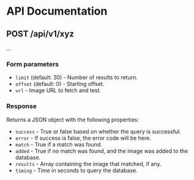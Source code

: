 # API Documentation

## POST /api/v1/xyz

...

### Form parameters

- `limit` (default: 30) - Number of results to return.
- `offset` (default: 0) - Starting offset.
- `url` - Image URL to fetch and test.

### Response

Returns a JSON object with the following properties:

- `success` - True or false based on whether the query is successful.
- `error` - If success is false, the error code will be here.
- `match` - True if a match was found.
- `added` - True if no match was found, and the image was added to the database.
- `results` - Array containing the image that matched, if any.
- `timing` - Time in seconds to query the database.

